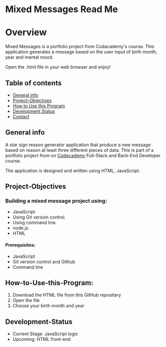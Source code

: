 Mixed Messages Read Me
======================

# Overview

Mixed Messages is a portfolio project from Codacademy's course. This application generates a message based on the user input of birth month, year and mental mood. 

Open the .html file in your web browser and enjoy!


## Table of contents
* [General info](#general-info)
* [Project-Objectives](#project-objectives)
* [How to Use this Program](#How-to-Use-this-Program)
* [Development Status](#development-status)
* [Contact](#contact)

## General info
A star sign reason generator application that produce a new message based on reason at least three different pieces of data. This is part of a portfolio project from on [Codecademy](https://www.codecademy.com) Full-Stack and Back-End Developer course. 

The application is designed and written using HTML, JavaScript.

##  Project-Objectives
###  Building a mixed message project using:
  *  JavaScript
  *  Using Git version control.
  *  Using command line.
  *  node.js.
  *  HTML

#### Prerequisites:

  *  JavaScript
  *  Git version control and Github
  *  Command line

## How-to-Use-this-Program:
  1. Download the HTML file from this GitHub repositary 
  2. Open the file
  3. Choose your birth month and year

## Development-Status
 * Current Stage: JavaScript logic 
 * Upcoming: HTML front-end
 